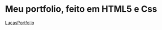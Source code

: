 <h1> Meu portfolio, feito em HTML5 e Css </h1>
 <a href="https://lucasmachioni.github.io/meu-portifolio/" target="_blank">LucasPortfolio </a>
